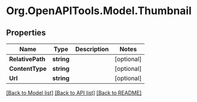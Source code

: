 # Org.OpenAPITools.Model.Thumbnail

## Properties

Name | Type | Description | Notes
------------ | ------------- | ------------- | -------------
**RelativePath** | **string** |  | [optional] 
**ContentType** | **string** |  | [optional] 
**Url** | **string** |  | [optional] 

[[Back to Model list]](../README.md#documentation-for-models) [[Back to API list]](../README.md#documentation-for-api-endpoints) [[Back to README]](../README.md)

